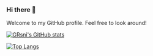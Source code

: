 ### Hi there 👋

Welcome to my GitHub profile. Feel free to look around!

[![GRsni's GitHub stats](https://github-readme-stats.vercel.app/api?username=grsni&theme=tokyonight&show_icons=true)](https://github.com/anuraghazra/github-readme-stats)

[![Top Langs](https://github-readme-stats.vercel.app/api/top-langs/?username=grsni&layout=compact&theme=tokyonight&show_icons=true)](https://github.com/anuraghazra/github-readme-stats)


<!--
**GRsni/GRsni** is a ✨ _special_ ✨ repository because its `README.md` (this file) appears on your GitHub profile.


